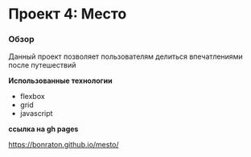 # Проект 4: Место

### Обзор

Данный проект позволяет пользователям делиться впечатлениями после путешествий

**Использованные технологии**

- flexbox
- grid
- javascript

**ссылка на gh pages**

https://bonraton.github.io/mesto/
